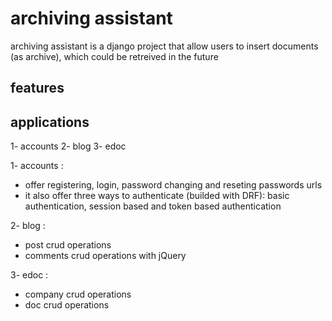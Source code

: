 
# archiving assistant
archiving assistant is a django project that allow users to insert documents (as archive), which could be retreived in the future 


## features


## applications
1- accounts 
2- blog 
3- edoc

1- accounts :
- offer registering, login, password changing and reseting passwords urls
- it also offer three ways to authenticate (builded with DRF): basic authentication, session based and token based authentication

2- blog :
- post crud operations 
- comments crud operations with jQuery 

3- edoc :
- company crud operations 
- doc crud operations 
